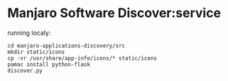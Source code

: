 # Manjaro Software Discover:service

running localy:
```
cd manjaro-applications-discovery/src
mkdir static/icons
cp -vr /usr/share/app-info/icons/* static/icons
pamac install python-flask
discover.py
```